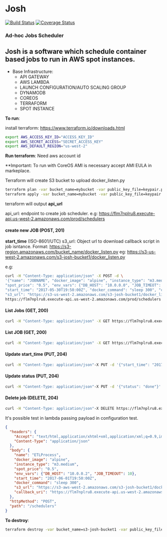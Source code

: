 # Josh
[![Build Status](https://travis-ci.org/andrleite/josh.svg?branch=master)](https://travis-ci.org/andrleite/josh)
[![Coverage Status](https://coveralls.io/repos/github/andrleite/josh/badge.svg?branch=master)](https://coveralls.io/github/andrleite/josh?branch=master)

### Ad-hoc Jobs Scheduler
Josh is a software which schedule container based jobs to run in AWS spot instances.
---
* Base Infrastructure:
    * API GATEWAY
    * AWS LAMBDA
    * LAUNCH CONFIGURATION/AUTO SCALING GROUP
    * DYNAMODB
    * COREOS
    * TERRAFORM
    * SPOT INSTANCE
    
**To run**:

install terraform:
https://www.terraform.io/downloads.html

```bash
export AWS_ACCESS_KEY_ID="ACCESS_KEY_ID"
export AWS_SECRET_ACCESS="SECRET_ACCESS_KEY"
export AWS_DEFAULT_REGION="us-west-2"
```

**Run terraform**:
Need aws account id

**Important: To run with CoreOS AMI is necessary accept AMI EULA in markeplace.

Terraform will create S3 bucket to upload docker_listen.py

```bash
terraform plan -var bucket_name=mybucket -var public_key_file=keypair.pub
terraform apply -var bucket_name=mybucket -var public_key_file=keypair.pub
```
terraform will output **api_url**

api_url: endpoint to create job scheduler. 
e.g: https://flm7nplru8.execute-api.us-west-2.amazonaws.com/prod/schedulers

#### create new JOB (POST, 201)

**start_time** (ISO-8601/UTC)
s3_url: Object url to download callback script in job isntance. Format: https://s3-region.amazonaws.com/bucket_name/docker_listen.py
eg: https://s3-us-west-2.amazonaws.com/s3-josh-bucket1/docker_listen.py

e.g: 
```bash
curl -H "Content-Type: application/json" -X POST -d \
'{"name": "JOBNAME", "docker_image": "alpine", "instance_type": "m3.medium", \
"spot_price": "0.5", "env_vars": {"DB_HOST": "10.0.0.0", "JOB_TIMEOT": "10"}, \
"start_time": "2017-05-30T19:50:00Z", "docker_command": "sleep 300", "callback_url": \ "https://flm7nplru8.execute-api.us-west-2.amazonaws.com/prod/schedulers", \
"s3_url": "https://s3-us-west-2.amazonaws.com/s3-josh-bucket1/docker_listen.py"}'
https://flm7nplru8.execute-api.us-west-2.amazonaws.com/prod/schedulers
```
#### List Jobs (GET, 200)
```bash
curl -H "Content-Type: application/json" -X GET https://flm7nplru8.execute-api.us-west-2.amazonaws.com/prod/schedulers
```

#### List JOB (GET, 200)
```bash
curl -H "Content-Type: application/json" -X GET https://flm7nplru8.execute-api.us-west-2.amazonaws.com/prod/schedulers/99eda6ba-441f-11e7-a73a-b8e85638171c
```
#### Update start_time (PUT, 204)
```bash
curl -H "Content-Type: application/json"-X PUT -d '{"start_time": "2017-05-30T20:50:00Z"}' https://flm7nplru8.execute-api.us-west-2.amazonaws.com/prod/schedulers/99eda6ba-441f-11e7-a73a-b8e85638171c
```
#### Update status (PUT, 204)
```bash
curl -H "Content-Type: application/json"-X PUT -d '{"status": "done"}' https://flm7nplru8.execute-api.us-west-2.amazonaws.com/prod/schedulers/99eda6ba-441f-11e7-a73a-b8e85638171c
```
#### Delete job (DELETE, 204)
```bash
curl -H "Content-Type: application/json"-X DELETE https://flm7nplru8.execute-api.us-west-2.amazonaws.com/prod/schedulers/99eda6ba-441f-11e7-a73a-b8e85638171c
```

It's possible test in lambda passing payload in configuration test.
```json
{
  "headers": {
    "Accept": "text/html,application/xhtml+xml,application/xml;q=0.9,image/webp,*/*;q=0.8",
    "Content-Type": "application/json"
  },
  "body": {
    "name": "ETLProcess",
    "docker_image": "alpine",
    "instance_type": "m3.medium",
    "spot_price": "0.5",
    "env_vars": {"DB_HOST": "10.0.0.2", "JOB_TIMEOUT": 10},
    "start_time": "2017-06-01T19:50:00Z",
    "docker_command": "sleep 300",
    "s3_url": "https://s3-aws-west-2.amazonaws.com/s3-josh-bucket1/docker_listen.py",
    "callback_uri": "https://flm7nplru8.execute-api.us-west-2.amazonaws.com/prod/schedulers"
  },
  "httpMethod": "POST",
  "path": "/schedulers"
}
```

**To destroy**:
```bash
terraform destroy -var bucket_name=s3-josh-bucket1 -var public_key_file=keypair.pub
```